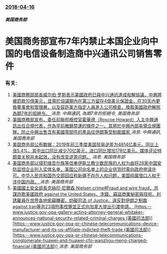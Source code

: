 ### [2018-04-16](/news/2018/04/16/index.md)

##### 美国商务部
# 美国商务部宣布7年内禁止本国企业向中国的电信设备制造商中兴通讯公司销售零件




### 有关:

1. [美國商務部部長威尔伯·罗斯表示美國政府已與中兴通讯達成和解協議，中興將被罰款10億美元，並需於協議期內在第三方留存4億美元保證金，在30天內更換董事會和管理層，以及容許美方指定人員進入公司檢查，換取美國政府解除為期7年的拒絕令。 ](/zh/news/2018/06/7/美國商務部部長威尔伯-罗斯表示美國政府已與中兴通讯達成和解協議-中興將被罰款10億美元-並需於協議期內在第三方留存4億美.md) _消息: 中興通訊, 為期7年的拒絕令, 美国商务部_
2. [美國商務部宣布，委任前聯邦檢控官霍華德（Roscoe Howard）入主中興通訊出任合規代表，作為早前撤銷禁運的條件之一。其將於中興內部率領合規團隊，防止中興出售含有美國零部件的產品往伊朗等受制裁國家 ](/zh/news/2018/08/24/美國商務部宣布-委任前聯邦檢控官霍華德-Roscoe-Howard-入主中興通訊出任合規代表-作為早前撤銷禁運的條件之一.md) _消息: 中興通訊, 美国商务部_
3. [ 美国商务部公布数据：2019年前三季度美国贸易逆差为4814亿美元，同比上涨5.4%，其中出口同比减少70亿美元，进口同比增加178亿美元。媒体评论特朗普关税并未起效，没有改变逆差问题。](/zh/news/2019/11/5/美国商务部公布数据-2019年前三季度美国贸易逆差为4814亿美元-同比上涨54-其中出口同比减少70亿美元-进口.md) _消息: 美国商务部_
4. [ 美国商务部以侵犯维吾尔族等信奉伊斯兰教少数民族的人权为由将28家中国安防监控企业列入实体名单，美国公司向名单上的企业供货时需向政府申请许可。中华人民共和国外交部回应称新疆不存在人权问题，美国纯属借口人权干涉中国内政。 ](/zh/news/2019/10/7/美国商务部以侵犯维吾尔族等信奉伊斯兰教少数民族的人权为由将28家中国安防监控企业列入实体名单-美国公司向名单上的企业供.md) _消息: 美国商务部_
5. [美國國土安全部長克絲珍·尼爾森 Nielsen crime#Fraud and wire fraud、共謀詐欺美國政府 against the United States、洗錢、竊盜商業秘密與技術、利誘雇員在世界各地偷竊機密、妨礙司法 of Justice、違反對伊朗之制裁 against Iran等共23項刑事控罪並正式向加拿大提出引渡申請。 [https:--www.justice.gov-opa-gallery-acting-attorney-general-whitaker-announces-national-security-related-criminal-charges (美國司法部)] [https:--www.justice.gov-opa-pr-chinese-telecommunications-device-manufacturer-and-its-us-affiliate-indicted-theft-trade (美國司法部)] [https:--www.justice.gov-opa-pr-chinese-telecommunications-conglomerate-huawei-and-huawei-cfo-wanzhou-meng-charged-financial (美國司法部)] ](/zh/news/2019/01/28/美國國土安全部長克絲珍-尼爾森-Nielsen-crime-Fraud-and-wire-fraud-共謀詐欺美國政府.md) _消息: 美国商务部_
